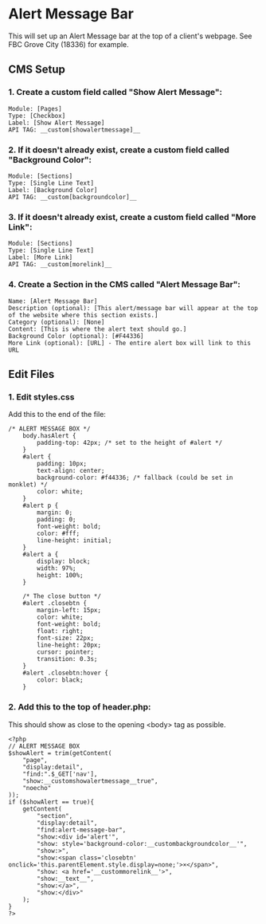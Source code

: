 # Alert Message Bar

This will set up an Alert Message bar at the top of a client's webpage. See FBC Grove City (18336) for example.

## CMS Setup

### 1. Create a custom field called "Show Alert Message":

	Module: [Pages]
	Type: [Checkbox]
	Label: [Show Alert Message]
	API TAG: __custom[showalertmessage]__
### 2. If it doesn't already exist, create a custom field called "Background Color":
	Module: [Sections]
	Type: [Single Line Text]
	Label: [Background Color]
	API TAG: __custom[backgroundcolor]__
### 3. If it doesn't already exist, create a custom field called "More Link":
	Module: [Sections]
	Type: [Single Line Text]
	Label: [More Link]
	API TAG: __custom[morelink]__
### 4. Create a Section in the CMS called "Alert Message Bar":
	Name: [Alert Message Bar]
	Description (optional): [This alert/message bar will appear at the top of the website where this section exists.]
	Category (optional): [None]
	Content: [This is where the alert text should go.]
	Background Color (optional): [#F44336]
	More Link (optional): [URL] - The entire alert box will link to this URL
	
## Edit Files

### 1. Edit styles.css
Add this to the end of the file:

```
/* ALERT MESSAGE BOX */
	body.hasAlert {
		padding-top: 42px; /* set to the height of #alert */
	}
	#alert {
	    padding: 10px;
		text-align: center;
	    background-color: #f44336; /* fallback (could be set in monklet) */
	    color: white;
	}
	#alert p {
		margin: 0;
		padding: 0;
		font-weight: bold;
		color: #fff;
		line-height: initial;
	}
	#alert a {
		display: block;
		width: 97%;
		height: 100%;
	}

	/* The close button */
	#alert .closebtn {
	    margin-left: 15px;
	    color: white;
	    font-weight: bold;
	    float: right;
	    font-size: 22px;
	    line-height: 20px;
	    cursor: pointer;
	    transition: 0.3s;
	}
	#alert .closebtn:hover {
	    color: black;
	}
```

### 2. Add this to the top of header.php:

This should show as close to the opening &lt;body&gt; tag as possible.

```
<?php
// ALERT MESSAGE BOX
$showAlert = trim(getContent(
	"page",
	"display:detail",
	"find:".$_GET['nav'],
	"show:__customshowalertmessage__true",
	"noecho"
));
if ($showAlert == true){
	getContent(
		"section",
		"display:detail",
		"find:alert-message-bar",
		"show:<div id='alert'",
		"show: style='background-color:__custombackgroundcolor__'",
		"show:>",
		"show:<span class='closebtn' onclick='this.parentElement.style.display=none;'>×</span>",
		"show: <a href='__custommorelink__'>",
		"show:__text__",
		"show:</a>",
		"show:</div>"
	);
}
?>
```